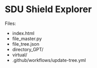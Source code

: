 # SDU Shield Explorer

Files:
- index.html
- file_master.py
- file_tree.json
- directory_GPT/
- virtual/
- .github/workflows/update-tree.yml

